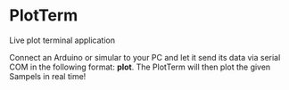 # PlotTerm
Live plot terminal application

Connect an Arduino or simular to your PC and let it send its data via serial COM in the following format: __plot__<data>. The PlotTerm will then plot the given Sampels in real time!
